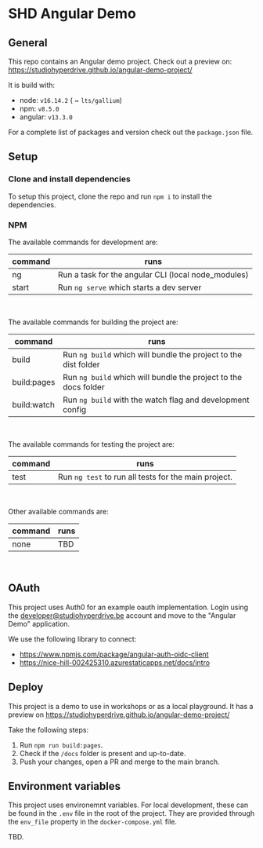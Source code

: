 # SHD Angular Demo 

## General

This repo contains an Angular demo project.
Check out a preview on: https://studiohyperdrive.github.io/angular-demo-project/

It is build with:
- node: `v16.14.2` ( ~ `lts/gallium`)
- npm: `v8.5.0`
- angular: `v13.3.0`

For a complete list of packages and version check out the `package.json` file.

## Setup

### Clone and install dependencies
To setup this project, clone the repo and run `npm i` to install the dependencies.

### NPM

The available commands for development are:

| command      | runs                                                                                                 |
|--------------|------------------------------------------------------------------------------------------------------|
| ng           | Run a task for the angular CLI (local node_modules)                                                  |
| start        | Run `ng serve` which starts a dev server                                                             |
<br>

The available commands for building the project are:

| command     | runs                                                            |
|-------------|-----------------------------------------------------------------|
| build       | Run `ng build` which will bundle the project to the dist folder |
| build:pages | Run `ng build` which will bundle the project to the docs folder |
| build:watch | Run `ng build` with the watch flag and development config       |
<br>

The available commands for testing the project are:

| command      | runs                                                                                                 |
|--------------|------------------------------------------------------------------------------------------------------|
| test         | Run `ng test` to run all tests for the main project.                                                 |
<br>

Other available commands are:

| command      | runs                                                                                                 |
|--------------|------------------------------------------------------------------------------------------------------|
| none         | TBD                                                                                                  |
<br>

## OAuth
This project uses Auth0 for an example oauth implementation.
Login using the developer@studiohyperdrive.be account and move to the "Angular Demo" application.

We use the following library to connect:  
- https://www.npmjs.com/package/angular-auth-oidc-client  
- https://nice-hill-002425310.azurestaticapps.net/docs/intro  

## Deploy

This project is a demo to use in workshops or as a local playground.
It has a preview on https://studiohyperdrive.github.io/angular-demo-project/

Take the following steps:
1. Run `npm run build:pages`.
2. Check if the `/docs` folder is present and up-to-date.
3. Push your changes, open a PR and merge to the main branch.

## Environment variables

This project uses environemnt variables. For local development, these can be found in the `.env` file in the root of the project. They are provided through the `env_file` property in the `docker-compose.yml` file.

TBD.
